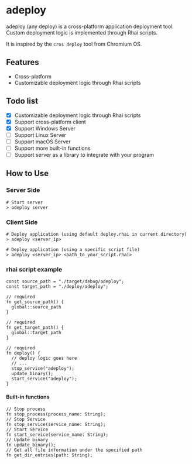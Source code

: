 # adeploy

adeploy (any deploy) is a cross-platform application deployment tool. Custom deployment logic is implemented through Rhai scripts.

It is inspired by the `cros deploy` tool from Chromium OS.

## Features

- Cross-platform
- Customizable deployment logic through Rhai scripts

## Todo list
- [x] Customizable deployment logic through Rhai scripts
- [x] Support cross-platform client
- [x] Support Windows Server
- [ ] Support Linux Server
- [ ] Support macOS Server
- [ ] Support more built-in functions
- [ ] Support server as a library to integrate with your program

## How to Use

### Server Side

```
# Start server
> adeploy server
```

### Client Side

```
# Deploy application (using default deploy.rhai in current directory)
> adeploy <server_ip>

# Deploy application (using a specific script file)
> adeploy <server_ip> <path_to_your_script.rhai>
```

### rhai script example

```
const source_path = "./target/debug/adeploy";
const target_path = "./deploy/adeploy";

// required
fn get_source_path() {
  global::source_path
}

// required
fn get_target_path() {
  global::target_path
}

// required
fn deploy() {
  // deploy logic goes here
  // ...
  stop_service("adeploy");
  update_binary();
  start_service("adeploy");
}
```

#### Built-in functions

```
// Stop process
fn stop_process(process_name: String);
// Stop Service
fn stop_service(service_name: String);
// Start Service
fn start_service(service_name: String);
// Update binary
fn update_binary();
// Get all file information under the specified path
fn get_dir_entries(path: String);
```
